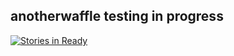 ## anotherwaffle testing in progress

[![Stories in Ready](https://badge.waffle.io/sabbyanandan/waffletest.svg?label=ready&title=Ready)](http://waffle.io/sabbyanandan/waffletest)
